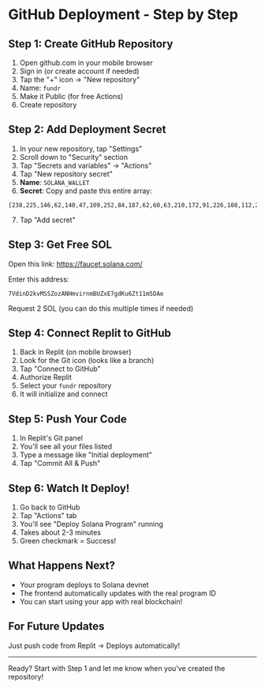 # GitHub Deployment - Step by Step

## Step 1: Create GitHub Repository
1. Open github.com in your mobile browser
2. Sign in (or create account if needed)
3. Tap the "+" icon → "New repository"
4. Name: `fundr`
5. Make it Public (for free Actions)
6. Create repository

## Step 2: Add Deployment Secret
1. In your new repository, tap "Settings"
2. Scroll down to "Security" section
3. Tap "Secrets and variables" → "Actions"
4. Tap "New repository secret"
5. **Name**: `SOLANA_WALLET`
6. **Secret**: Copy and paste this entire array:
```
[238,225,146,62,140,47,109,252,84,187,62,60,63,210,172,91,226,108,112,217,144,183,77,60,74,223,174,62,109,86,144,116,91,154,228,145,182,18,13,88,38,127,45,237,207,120,70,77,59,49,210,26,222,162,16,25,236,247,89,54,194,37,170,192]
```
7. Tap "Add secret"

## Step 3: Get Free SOL
Open this link: https://faucet.solana.com/

Enter this address:
```
7VdinD2kvMSSZozANHmvirnmBUZxE7gdKu6Zt11m5DAe
```

Request 2 SOL (you can do this multiple times if needed)

## Step 4: Connect Replit to GitHub
1. Back in Replit (on mobile browser)
2. Look for the Git icon (looks like a branch)
3. Tap "Connect to GitHub"
4. Authorize Replit
5. Select your `fundr` repository
6. It will initialize and connect

## Step 5: Push Your Code
1. In Replit's Git panel
2. You'll see all your files listed
3. Type a message like "Initial deployment"
4. Tap "Commit All & Push"

## Step 6: Watch It Deploy!
1. Go back to GitHub
2. Tap "Actions" tab
3. You'll see "Deploy Solana Program" running
4. Takes about 2-3 minutes
5. Green checkmark = Success!

## What Happens Next?
- Your program deploys to Solana devnet
- The frontend automatically updates with the real program ID
- You can start using your app with real blockchain!

## For Future Updates
Just push code from Replit → Deploys automatically!

---
Ready? Start with Step 1 and let me know when you've created the repository!